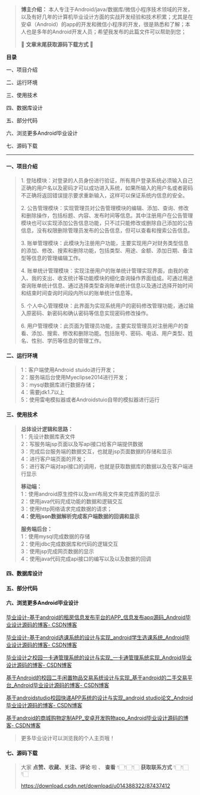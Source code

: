 > **博主介绍：**
> 本人专注于Android/java/数据库/微信小程序技术领域的开发，以及有好几年的计算机毕业设计方面的实战开发经验和技术积累；尤其是在安卓（Android）的app的开发和微信小程序的开发，很是熟悉和了解；本人也是多年的Android开发人员；希望我发布的此篇文件可以帮助到您；
>
> 🍅 **文章末尾获取源码下载方式** 🍅

**目录**

一、项目介绍

二、运行环境

三、使用技术

四、数据库设计

五、部分代码

六、浏览更多Android毕业设计

七、源码下载

* * *

#### 一、项目介绍

> 1\.
> 登陆模块：对登录的人员身份进行验证，所有用户登录系统必须输入自己正确的用户名以及密码才可以成功进入系统，如果所输入的用户名或者密码不正确将返回错误提示要求重新输入，这样可以保证系统内信息的安全。
>
> 2\.
> 公告管理模块：实现管理员对公告管理模块的编辑、添加、查询、修改和删除操作，包括标题、内容、发布时间等信息。其中注册用户在公告管理模块也可以实现添加公告信息功能，只不过只能修改或删除自己添加的公告信息，没有权限删除管理员发布的公告信息，但可以查看和搜索公告信息。
>
> 3\.
> 账单管理模块：此模块为注册用户功能，主要实现用户对财务类型信息的添加、修改、搜索和删除功能，包括类型、用途、金额、添加日期、备注型等信息的管理编辑工作。
>
> 4\.
> 账单统计管理模块：实现注册用户的账单统计管理实现界面，由我的收入、我的支出、收支统计等功能模块的细化查询操作界面组成。可通过用途查询账单统计信息、通过选择类型查询账单统计信息以及通过选择开始时间和结束时间查询时间段内所以的账单统计信息等。
>
> 5\. 个人中心管理模块：此界面为实现系统用户的密码修改管理功能，通过输入原密码、新密码和确认密码等信息实现密码修改操作。
>
> 6\.
> 用户管理模块：此页面为管理员功能，主要实现管理员对注册用户的查看、添加、搜索、修改和删除功能。包括账号、密码、电话、用户类型、姓名、性别、学历等信息的管理工作。

#### 二、运行环境

> 1：客户端使用Android stuido进行开发；  
>  2：服务端后台使用Myeclipse2014进行开发；  
>  3：mysql数据库进行数据存储；  
>  4：需要jdk1.7以上  
>  5：使用雷电模拟器或者Androidstuio自带的模拟器进行运行

#### 三、使用技术

> **总体设计逻辑和思路：**  
>  1：先设计数据库表文件  
>  2：写服务端jsp页面以及写api接口给客户端提供数据  
>  3：完成后台服务端的数据交互，也就是jsp页面数据的存储和显示  
>  4：进行客户端页面的开发；  
>  5：进行客户端对api接口的调用，也就是获取数据库的数据以及在客户端进行显示
>
> **移动端：**  
>  1：使用android原生控件以及xml布局文件来完成界面的显示  
>  2：使用java代码完成功能的数据和逻辑交互  
>  3：使用http网络请求完成数据的请求；  
>  **4：使用json数据解析完成客户端数据的回调和显示**
>
> **服务端后台：**  
>  1：使用mysql完成数据的存储  
>  2：使用jdbc完成数据库和代码的逻辑交互  
>  3：使用jsp完成网页数据的显示  
>  4：使用java代码完成api接口的编写以及以及数据的回调

#### 四、数据库设计

#### 五、部分代码

#### 六、浏览更多Android毕业设计

[毕业设计-基于android的租房信息发布平台的APP_信息发布app源码_Android毕业设计源码的博客-
CSDN博客](https://blog.csdn.net/u014388322/article/details/100656450?spm=1001.2014.3001.5502
"毕业设计-基于android的租房信息发布平台的APP_信息发布app源码_Android毕业设计源码的博客-CSDN博客")

[毕业设计-基于android选课系统的设计与实现_android学生选课系统_Android毕业设计源码的博客-
CSDN博客](https://blog.csdn.net/u014388322/article/details/100656536?spm=1001.2014.3001.5502
"毕业设计-基于android选课系统的设计与实现_android学生选课系统_Android毕业设计源码的博客-CSDN博客")

[毕业设计之校园一卡通管理系统的设计与实现_一卡通管理系统实现_Android毕业设计源码的博客-
CSDN博客](https://blog.csdn.net/u014388322/article/details/126048550?spm=1001.2014.3001.5502
"毕业设计之校园一卡通管理系统的设计与实现_一卡通管理系统实现_Android毕业设计源码的博客-CSDN博客")

[基于Android的校园二手闲置物品交易系统设计与实现_基于android的二手交易平台_Android毕业设计源码的博客-
CSDN博客](https://blog.csdn.net/u014388322/article/details/128232475?spm=1001.2014.3001.5502
"基于Android的校园二手闲置物品交易系统设计与实现_基于android的二手交易平台_Android毕业设计源码的博客-CSDN博客")

[基于androidstudio校园快递APP系统的设计与实现_android studio论文_Android毕业设计源码的博客-
CSDN博客](https://blog.csdn.net/u014388322/article/details/128545390?spm=1001.2014.3001.5502
"基于androidstudio校园快递APP系统的设计与实现_android studio论文_Android毕业设计源码的博客-CSDN博客")

[基于android的商城购物定制APP_安卓开发购物app_Android毕业设计源码的博客-
CSDN博客](https://blog.csdn.net/u014388322/article/details/128746697?spm=1001.2014.3001.5502
"基于android的商城购物定制APP_安卓开发购物app_Android毕业设计源码的博客-CSDN博客")

> 更多毕业设计可以浏览我的个人主页哦！

#### 七、源码下载

> 大家 **点赞、收藏、关注、评论** 啦 、 **查看** 👇🏻👇🏻👇🏻 **获取联系方式** 👇🏻👇🏻👇🏻
>
> <https://download.csdn.net/download/u014388322/87437412>

